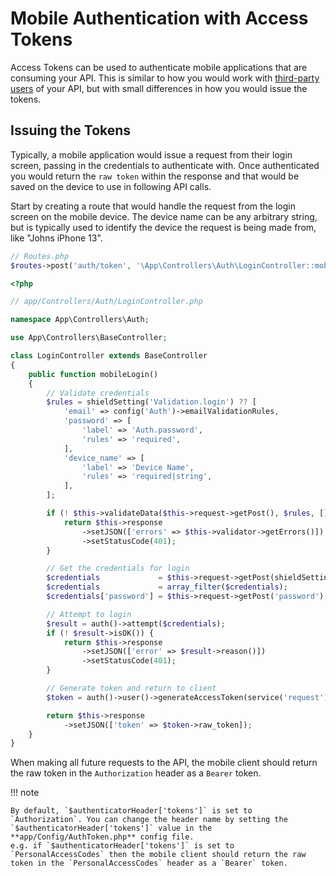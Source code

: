 # Mobile Authentication with Access Tokens

Access Tokens can be used to authenticate mobile applications that are consuming your API. This is similar to how you would work with [third-party users](./api_tokens.md) of your API, but with small differences in how you would issue the tokens.

## Issuing the Tokens

Typically, a mobile application would issue a request from their login screen, passing in the credentials to authenticate with. Once authenticated you would return the `raw token` within the response and that would be saved on the device to use in following API calls.

Start by creating a route that would handle the request from the login screen on the mobile device. The device name can be any arbitrary string, but is typically used to identify the device the request is being made from, like "Johns iPhone 13".

```php
// Routes.php
$routes->post('auth/token', '\App\Controllers\Auth\LoginController::mobileLogin');
```

```php
<?php

// app/Controllers/Auth/LoginController.php

namespace App\Controllers\Auth;

use App\Controllers\BaseController;

class LoginController extends BaseController
{
    public function mobileLogin()
    {
        // Validate credentials
        $rules = shieldSetting('Validation.login') ?? [
            'email' => config('Auth')->emailValidationRules,
            'password' => [
                'label' => 'Auth.password',
                'rules' => 'required',
            ],
            'device_name' => [
                'label' => 'Device Name',
                'rules' => 'required|string',
            ],
        ];

        if (! $this->validateData($this->request->getPost(), $rules, [], config('Auth')->DBGroup)) {
            return $this->response
                ->setJSON(['errors' => $this->validator->getErrors()])
                ->setStatusCode(401);
        }

        // Get the credentials for login
        $credentials             = $this->request->getPost(shieldSetting('Auth.validFields'));
        $credentials             = array_filter($credentials);
        $credentials['password'] = $this->request->getPost('password');

        // Attempt to login
        $result = auth()->attempt($credentials);
        if (! $result->isOK()) {
            return $this->response
                ->setJSON(['error' => $result->reason()])
                ->setStatusCode(401);
        }

        // Generate token and return to client
        $token = auth()->user()->generateAccessToken(service('request')->getVar('device_name'));

        return $this->response
            ->setJSON(['token' => $token->raw_token]);
    }
}
```

When making all future requests to the API, the mobile client should return the raw token in the `Authorization` header as a `Bearer` token.

!!! note

    By default, `$authenticatorHeader['tokens']` is set to `Authorization`. You can change the header name by setting the `$authenticatorHeader['tokens']` value in the **app/Config/AuthToken.php** config file.
    e.g. if `$authenticatorHeader['tokens']` is set to `PersonalAccessCodes` then the mobile client should return the raw token in the `PersonalAccessCodes` header as a `Bearer` token.
